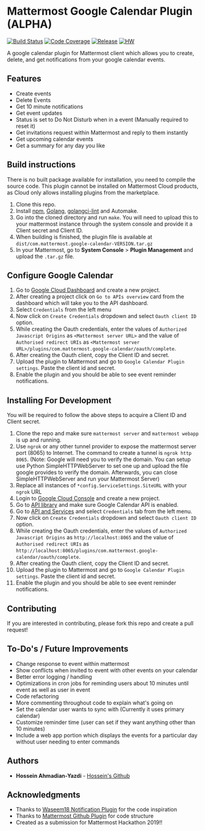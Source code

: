 # Mattermost Google Calendar Plugin (ALPHA)

[![Build Status](https://img.shields.io/circleci/project/github/mattermost/mattermost-plugin-google-calendar/master)](https://circleci.com/gh/mattermost/mattermost-plugin-google-calendar)
[![Code Coverage](https://img.shields.io/codecov/c/github/mattermost/mattermost-plugin-google-calendar/master)](https://codecov.io/gh/mattermost/mattermost-plugin-google-calendar)
[![Release](https://img.shields.io/github/v/release/mattermost/mattermost-plugin-google-calendar)](https://github.com/mattermost/mattermost-plugin-google-calendar/releases/latest)
[![HW](https://img.shields.io/github/issues/mattermost/mattermost-plugin-google-calendar/Up%20For%20Grabs?color=dark%20green&label=Help%20Wanted)](https://github.com/mattermost/mattermost-plugin-google-calendar/issues?q=is%3Aissue+is%3Aopen+sort%3Aupdated-desc+label%3A%22Up+For+Grabs%22+label%3A%22Help+Wanted%22)

A google calendar plugin for Mattermost client which allows you to create, delete, and get notifications from your google calendar events.

## Features
- Create events
- Delete Events
- Get 10 minute notifications
- Get event updates
- Status is set to Do Not Disturb when in a event (Manually required to reset it)
- Get invitations request within Mattermost and reply to them instantly
- Get upcoming calendar events
- Get a summary for any day you like

## Build instructions
There is no built package available for installation, you need to compile the source code. This plugin cannot be installed on Mattermost Cloud products, as Cloud only allows installing plugins from the marketplace.
1. Clone this repo.
2. Install [npm](https://www.npmjs.com/get-npm), [Golang](https://golang.org/doc/install), [golangci-lint](https://golangci-lint.run/usage/install/) and Automake.
3. Go into the cloned directory and run `make`. You will need to upload this to your mattermost instance through the system console and provide it a Client secret and Client ID.
4. When building is finished, the plugin file is available at `dist/com.mattermost.google-calendar-VERSION.tar.gz`
5. In your Mattermost, go to **System Console** > **Plugin Management** and upload the `.tar.gz` file.

## Configure Google Calendar

1. Go to [Google Cloud Dashboard](https://console.cloud.google.com/home/dashboard) and create a new project.
2. After creating a project click on `Go to APIs overview` card from the dashboard which will take you to the API dashboard.
3. Select `Credentials` from the left menu 
4. Now click on `Create Credentials` dropdown and select `Oauth client ID` option.
5. While creating the Oauth credentials, enter the values of `Authorized Javascript Origins` as `<Mattermost server URL>` and the value of `Authorised redirect URIs` as `<Mattermost server URL>/plugins/com.mattermost.google-calendar/oauth/complete`.
6. After creating the Oauth client, copy the Client ID and secret.
7. Upload the plugin to Mattermost and go to `Google Calendar Plugin settings`. Paste the client id and secret.
8. Enable the plugin and you should be able to see event reminder notifications.

## Installing For Development
You will be required to follow the above steps to acquire a Client ID and Client secret. 

1. Clone the repo and make sure `mattermost server` and `mattermost webapp` is up and running.
2. Use `ngrok` or any other tunnel provider to expose the mattermost server port (8065) to Internet. The command to create a tunnel is `ngrok http 8065`. (Note: Google will need you to verify the domain. You can setup use Python SimpleHTTPWebServer to set one up and upload the file google provides to verify the domain.
Afterwards, you can close SimpleHTTPWebServer and run your Mattermost Server)
3. Replace all instances of `*config.ServiceSettings.SiteURL` with your `ngrok` URL
4. Login to [Google Cloud Console](https://console.cloud.google.com) and create a new project.
5. Go to [API library](https://console.cloud.google.com/apis/library) and make sure Google Calendar API is enabled.
6. Go to [API and Services](https://console.cloud.google.com/apis/dashboard) and select `Credentials` tab from the left menu.
7. Now click on `Create Credentials` dropdown and select `Oauth client ID` option.
8. While creating the Oauth credentials, enter the values of `Authorized Javascript Origins` as `http://localhost:8065` and the value of `Authorised redirect URIs` as `http://localhost:8065/plugins/com.mattermost.google-calendar/oauth/complete`.
9. After creating the Oauth client, copy the Client ID and secret.
10. Upload the plugin to Mattermost and go to `Google Calendar Plugin settings`. Paste the client id and secret.
11. Enable the plugin and you should be able to see event reminder notifications.


## Contributing

If you are interested in contributing, please fork this repo and create a pull request!

## To-Do's / Future Improvements
- Change response to event within mattermost
- Show conflicts when invited to event with other events on your calendar
- Better error logging / handling
- Optimizations in cron jobs for reminding users about 10 minutes until event as well as user in event
- Code refactoring
- More commenting throughout code to explain what's going on
- Set the calendar user wants to sync with (Currently it uses primary calendar)
- Customize reminder time (user can set if they want anything other than 10 minutes)
- Include a web app portion which displays the events for a particular day without user needing to enter commands

## Authors

* **Hossein Ahmadian-Yazdi** - [Hossein's Github](https://github.com/hahmadia)

## Acknowledgments

* Thanks to [Waseem18 Notification Plugin](https://github.com/waseem18/mattermost-plugin-google-calendar) for the code inspiration
* Thanks to [Mattermost Github Plugin](https://github.com/mattermost/mattermost-plugin-github) for code structure
* Created as a submission for Mattermost Hackathon 2019!!
